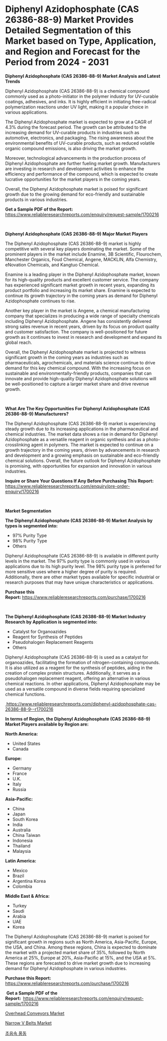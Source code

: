 <p><h1>Diphenyl Azidophosphate (CAS 26386-88-9) Market Provides Detailed Segmentation of this Market based on Type, Application, and Region and Forecast for the Period from 2024 - 2031</h1></p><p><strong>Diphenyl Azidophosphate (CAS 26386-88-9) Market Analysis and Latest Trends</strong></p>
<p><p>Diphenyl Azidophosphate (CAS 26386-88-9) is a chemical compound commonly used as a photo-initiator in the polymer industry for UV-curable coatings, adhesives, and inks. It is highly efficient in initiating free-radical polymerization reactions under UV light, making it a popular choice in various applications.</p><p>The Diphenyl Azidophosphate market is expected to grow at a CAGR of 4.3% during the forecast period. The growth can be attributed to the increasing demand for UV-curable products in industries such as automotive, electronics, and packaging. The rising awareness about the environmental benefits of UV-curable products, such as reduced volatile organic compound emissions, is also driving the market growth.</p><p>Moreover, technological advancements in the production process of Diphenyl Azidophosphate are further fueling market growth. Manufacturers are investing in research and development activities to enhance the efficiency and performance of the compound, which is expected to create lucrative opportunities for the market players in the coming years.</p><p>Overall, the Diphenyl Azidophosphate market is poised for significant growth due to the growing demand for eco-friendly and sustainable products in various industries.</p></p>
<p><strong>Get a Sample PDF of the Report:&nbsp;</strong> <a href="https://www.reliableresearchreports.com/enquiry/request-sample/1700216">https://www.reliableresearchreports.com/enquiry/request-sample/1700216</a></p>
<p>&nbsp;</p>
<p><strong>Diphenyl Azidophosphate (CAS 26386-88-9) Major Market Players</strong></p>
<p><p>The Diphenyl Azidophosphate (CAS 26386-88-9) market is highly competitive with several key players dominating the market. Some of the prominent players in the market include Enamine, 3B Scientific, Flourochem, Manchester Organics, Foud Chemical, Angene, MACKLIN, Alfa Chemistry, eNovation Chemicals, and Kangtuo Chemical.</p><p>Enamine is a leading player in the Diphenyl Azidophosphate market, known for its high-quality products and excellent customer service. The company has experienced significant market growth in recent years, expanding its product portfolio and increasing its market share. Enamine is expected to continue its growth trajectory in the coming years as demand for Diphenyl Azidophosphate continues to rise.</p><p>Another key player in the market is Angene, a chemical manufacturing company that specializes in producing a wide range of specialty chemicals including Diphenyl Azidophosphate. Angene has consistently delivered strong sales revenue in recent years, driven by its focus on product quality and customer satisfaction. The company is well-positioned for future growth as it continues to invest in research and development and expand its global reach.</p><p>Overall, the Diphenyl Azidophosphate market is projected to witness significant growth in the coming years as industries such as pharmaceuticals, agrochemicals, and materials science continue to drive demand for this key chemical compound. With the increasing focus on sustainable and environmentally-friendly products, companies that can innovate and provide high-quality Diphenyl Azidophosphate solutions will be well-positioned to capture a larger market share and drive revenue growth.</p></p>
<p>&nbsp;</p>
<p><strong>What Are The Key Opportunities For Diphenyl Azidophosphate (CAS 26386-88-9) Manufacturers?</strong></p>
<p><p>The Diphenyl Azidophosphate (CAS 26386-88-9) market is experiencing steady growth due to its increasing applications in the pharmaceutical and chemical industries. The market data shows a rise in demand for Diphenyl Azidophosphate as a versatile reagent in organic synthesis and as a photo-crosslinking agent in polymers. The market is expected to continue on a growth trajectory in the coming years, driven by advancements in research and development and a growing emphasis on sustainable and eco-friendly chemical solutions. Overall, the future outlook for Diphenyl Azidophosphate is promising, with opportunities for expansion and innovation in various industries.</p></p>
<p><strong>Inquire or Share Your Questions If Any Before Purchasing This Report:</strong> <a href="https://www.reliableresearchreports.com/enquiry/pre-order-enquiry/1700216">https://www.reliableresearchreports.com/enquiry/pre-order-enquiry/1700216</a></p>
<p>&nbsp;</p>
<p><strong>Market Segmentation</strong></p>
<p><strong>The Diphenyl Azidophosphate (CAS 26386-88-9) Market Analysis by types is segmented into:</strong></p>
<p><ul><li>97% Purity Type</li><li>98% Purity Type</li><li>Others</li></ul></p>
<p><p>Diphenyl Azidophosphate (CAS 26386-88-9) is available in different purity levels in the market. The 97% purity type is commonly used in various applications due to its high purity level. The 98% purity type is preferred for more sensitive uses where a higher degree of purity is required. Additionally, there are other market types available for specific industrial or research purposes that may have unique characteristics or applications.</p></p>
<p><strong>Purchase this Report:&nbsp;</strong><a href="https://www.reliableresearchreports.com/purchase/1700216">https://www.reliableresearchreports.com/purchase/1700216</a></p>
<p>&nbsp;</p>
<p><strong>The Diphenyl Azidophosphate (CAS 26386-88-9) Market Industry Research by Application is segmented into:</strong></p>
<p><ul><li>Catalyst for Organoazides</li><li>Reagent for Synthesis of Peptides</li><li>Pseudohalogen Replacement Reagents</li><li>Others</li></ul></p>
<p><p>Diphenyl Azidophosphate (CAS 26386-88-9) is used as a catalyst for organoazides, facilitating the formation of nitrogen-containing compounds. It is also utilized as a reagent for the synthesis of peptides, aiding in the creation of complex protein structures. Additionally, it serves as a pseudohalogen replacement reagent, offering an alternative in various chemical reactions. In other applications, Diphenyl Azidophosphate may be used as a versatile compound in diverse fields requiring specialized chemical functions.</p></p>
<p><a href="https://www.reliableresearchreports.com/diphenyl-azidophosphate-cas-26386-88-9--r1700216">&nbsp;https://www.reliableresearchreports.com/diphenyl-azidophosphate-cas-26386-88-9--r1700216</a></p>
<p><strong>In terms of Region, the Diphenyl Azidophosphate (CAS 26386-88-9) Market Players available by Region are:</strong></p>
<p>
    <p> <strong> North America: </strong>
        <ul>
            <li>United States</li>
            <li>Canada</li>
        </ul>
        </p> 
    <p> <strong> Europe: </strong>
        <ul>
            <li>Germany</li>
            <li>France</li>
            <li>U.K.</li>
            <li>Italy</li>
            <li>Russia</li>
        </ul>
        </p> 
    <p> <strong> Asia-Pacific: </strong>
        <ul>
            <li>China</li>
            <li>Japan</li>
            <li>South Korea</li>
            <li>India</li>
            <li>Australia</li>
            <li>China Taiwan</li>
            <li>Indonesia</li>
            <li>Thailand</li>
            <li>Malaysia</li>
        </ul>
        </p> 
    <p> <strong> Latin America: </strong>
        <ul>
            <li>Mexico</li>
            <li>Brazil</li>
            <li>Argentina Korea</li>
            <li>Colombia</li>
        </ul>
        </p> 
    <p> <strong> Middle East & Africa: </strong>
        <ul>
            <li>Turkey</li>
            <li>Saudi</li>
            <li>Arabia</li>
            <li>UAE</li>
            <li>Korea</li>
        </ul>
    </p>
    </p>
<p><p>The Diphenyl Azidophosphate (CAS 26386-88-9) market is poised for significant growth in regions such as North America, Asia-Pacific, Europe, the USA, and China. Among these regions, China is expected to dominate the market with a projected market share of 35%, followed by North America at 25%, Europe at 20%, Asia-Pacific at 15%, and the USA at 5%. These regions are forecasted to drive market growth due to increasing demand for Diphenyl Azidophosphate in various industries.</p></p>
<p><strong>Purchase this Report: </strong><a href="https://www.reliableresearchreports.com/purchase/1700216">https://www.reliableresearchreports.com/purchase/1700216</a></p>
<p>&nbsp;<strong>Get a Sample PDF of the Report:&nbsp;&nbsp;</strong><a href="https://www.reliableresearchreports.com/enquiry/request-sample/1700216">https://www.reliableresearchreports.com/enquiry/request-sample/1700216</a></p>
<p><strong></strong></p>
<p><p><a href="https://www.linkedin.com/pulse/overhead-conveyors-market-insights-cagr-trends-growth-strategies-oqyte">Overhead Conveyors Market</a></p><p><a href="https://www.linkedin.com/pulse/narrow-v-belts-market-insights-cagr-trends-growth-strategies-8txme">Narrow V Belts Market</a></p><p><a href="https://github.com/RickyMetzDVM/Market-Research-Report-List-1/blob/main/644635264672.md">초음속 풍동</a></p></p>